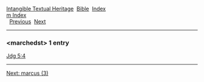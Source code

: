 [Intangible Textual Heritage](../../index)  [Bible](../index) 
[Index](index)   
[m Index](_m_)  
  [Previous](c07143)  [Next](c07145) 

------------------------------------------------------------------------

### &lt;marchedst&gt; 1 entry

[Jdg 5:4](../kjv/jdg005.htm#004)  

------------------------------------------------------------------------

[Next: marcus (3)](c07145)
